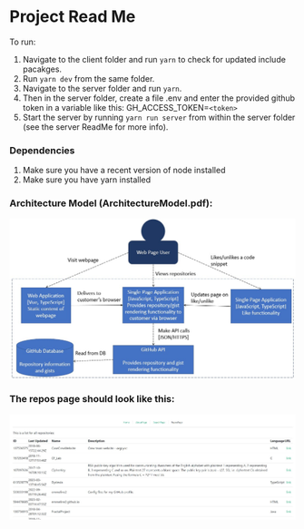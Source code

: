 # Project Read Me

To run: 
1. Navigate to the client folder and run `yarn` to check for updated include pacakges.
2. Run `yarn dev` from the same folder.
3. Navigate to the server folder and run `yarn`.
4. Then in the server folder, create a file .env and enter the provided github token in a variable like this: GH_ACCESS_TOKEN=`<token>`
5. Start the server by running `yarn run server` from within the server folder (see the server ReadMe for more info).


### Dependencies
1. Make sure you have a recent version of node installed
2. Make sure you have yarn installed

### Architecture Model (ArchitectureModel.pdf):
![alt text](ArchitectureModel.jpg "Architecture Model")

### The repos page should look like this: 
![alt text](reposPage.jpg "Repos Page")